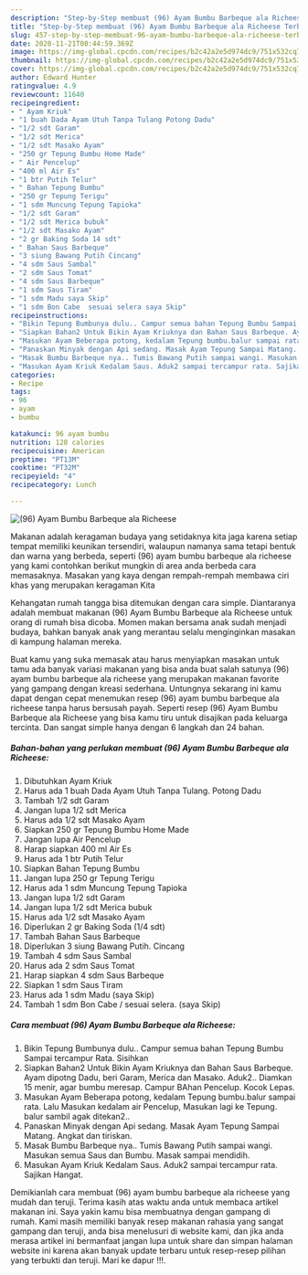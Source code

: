```yaml
---
description: "Step-by-Step membuat (96) Ayam Bumbu Barbeque ala Richeese Terbukti"
title: "Step-by-Step membuat (96) Ayam Bumbu Barbeque ala Richeese Terbukti"
slug: 457-step-by-step-membuat-96-ayam-bumbu-barbeque-ala-richeese-terbukti
date: 2020-11-21T00:44:59.369Z
image: https://img-global.cpcdn.com/recipes/b2c42a2e5d974dc9/751x532cq70/96-ayam-bumbu-barbeque-ala-richeese-foto-resep-utama.jpg
thumbnail: https://img-global.cpcdn.com/recipes/b2c42a2e5d974dc9/751x532cq70/96-ayam-bumbu-barbeque-ala-richeese-foto-resep-utama.jpg
cover: https://img-global.cpcdn.com/recipes/b2c42a2e5d974dc9/751x532cq70/96-ayam-bumbu-barbeque-ala-richeese-foto-resep-utama.jpg
author: Edward Hunter
ratingvalue: 4.9
reviewcount: 11640
recipeingredient:
- " Ayam Kriuk"
- "1 buah Dada Ayam Utuh Tanpa Tulang Potong Dadu"
- "1/2 sdt Garam"
- "1/2 sdt Merica"
- "1/2 sdt Masako Ayam"
- "250 gr Tepung Bumbu Home Made"
- " Air Pencelup"
- "400 ml Air Es"
- "1 btr Putih Telur"
- " Bahan Tepung Bumbu"
- "250 gr Tepung Terigu"
- "1 sdm Muncung Tepung Tapioka"
- "1/2 sdt Garam"
- "1/2 sdt Merica bubuk"
- "1/2 sdt Masako Ayam"
- "2 gr Baking Soda 14 sdt"
- " Bahan Saus Barbeque"
- "3 siung Bawang Putih Cincang"
- "4 sdm Saus Sambal"
- "2 sdm Saus Tomat"
- "4 sdm Saus Barbeque"
- "1 sdm Saus Tiram"
- "1 sdm Madu saya Skip"
- "1 sdm Bon Cabe  sesuai selera saya Skip"
recipeinstructions:
- "Bikin Tepung Bumbunya dulu.. Campur semua bahan Tepung Bumbu Sampai tercampur Rata. Sisihkan"
- "Siapkan Bahan2 Untuk Bikin Ayam Kriuknya dan Bahan Saus Barbeque. Ayam dipotng Dadu, beri Garam, Merica dan Masako. Aduk2.. Diamkan 15 menir, agar bumbu meresap. Campur BAhan Pencelup. Kocok Lepas."
- "Masukan Ayam Beberapa potong, kedalam Tepung bumbu.balur sampai rata. Lalu Masukan kedalam air Pencelup, Masukan lagi ke Tepung. balur sambil agak ditekan2.."
- "Panaskan Minyak dengan Api sedang. Masak Ayam Tepung Sampai Matang. Angkat dan tiriskan."
- "Masak Bumbu Barbeque nya.. Tumis Bawang Putih sampai wangi. Masukan semua Saus dan Bumbu. Masak sampai mendidih."
- "Masukan Ayam Kriuk Kedalam Saus. Aduk2 sampai tercampur rata. Sajikan Hangat."
categories:
- Recipe
tags:
- 96
- ayam
- bumbu

katakunci: 96 ayam bumbu 
nutrition: 128 calories
recipecuisine: American
preptime: "PT13M"
cooktime: "PT32M"
recipeyield: "4"
recipecategory: Lunch

---
```



![(96) Ayam Bumbu Barbeque ala Richeese](https://img-global.cpcdn.com/recipes/b2c42a2e5d974dc9/751x532cq70/96-ayam-bumbu-barbeque-ala-richeese-foto-resep-utama.jpg)

Makanan adalah keragaman budaya yang setidaknya kita jaga karena setiap tempat memiliki keunikan tersendiri, walaupun namanya sama tetapi bentuk dan warna yang berbeda, seperti (96) ayam bumbu barbeque ala richeese yang kami contohkan berikut mungkin di area anda berbeda cara memasaknya. Masakan yang kaya dengan rempah-rempah membawa ciri khas yang merupakan keragaman Kita

Kehangatan rumah tangga bisa ditemukan dengan cara simple. Diantaranya adalah membuat makanan (96) Ayam Bumbu Barbeque ala Richeese untuk orang di rumah bisa dicoba. Momen makan bersama anak sudah menjadi budaya, bahkan banyak anak yang merantau selalu menginginkan masakan di kampung halaman mereka.



Buat kamu yang suka memasak atau harus menyiapkan masakan untuk tamu ada banyak variasi makanan yang bisa anda buat salah satunya (96) ayam bumbu barbeque ala richeese yang merupakan makanan favorite yang gampang dengan kreasi sederhana. Untungnya sekarang ini kamu dapat dengan cepat menemukan resep (96) ayam bumbu barbeque ala richeese tanpa harus bersusah payah.
Seperti resep (96) Ayam Bumbu Barbeque ala Richeese yang bisa kamu tiru untuk disajikan pada keluarga tercinta. Dan sangat simple hanya dengan 6 langkah dan 24 bahan.


<!--inarticleads1-->

##### Bahan-bahan yang perlukan membuat (96) Ayam Bumbu Barbeque ala Richeese:

1. Dibutuhkan  Ayam Kriuk
1. Harus ada 1 buah Dada Ayam Utuh Tanpa Tulang. Potong Dadu
1. Tambah 1/2 sdt Garam
1. Jangan lupa 1/2 sdt Merica
1. Harus ada 1/2 sdt Masako Ayam
1. Siapkan 250 gr Tepung Bumbu Home Made
1. Jangan lupa  Air Pencelup
1. Harap siapkan 400 ml Air Es
1. Harus ada 1 btr Putih Telur
1. Siapkan  Bahan Tepung Bumbu
1. Jangan lupa 250 gr Tepung Terigu
1. Harus ada 1 sdm Muncung Tepung Tapioka
1. Jangan lupa 1/2 sdt Garam
1. Jangan lupa 1/2 sdt Merica bubuk
1. Harus ada 1/2 sdt Masako Ayam
1. Diperlukan 2 gr Baking Soda (1/4 sdt)
1. Tambah  Bahan Saus Barbeque
1. Diperlukan 3 siung Bawang Putih. Cincang
1. Tambah 4 sdm Saus Sambal
1. Harus ada 2 sdm Saus Tomat
1. Harap siapkan 4 sdm Saus Barbeque
1. Siapkan 1 sdm Saus Tiram
1. Harus ada 1 sdm Madu (saya Skip)
1. Tambah 1 sdm Bon Cabe / sesuai selera. (saya Skip)




<!--inarticleads2-->

##### Cara membuat  (96) Ayam Bumbu Barbeque ala Richeese:

1. Bikin Tepung Bumbunya dulu.. Campur semua bahan Tepung Bumbu Sampai tercampur Rata. Sisihkan
1. Siapkan Bahan2 Untuk Bikin Ayam Kriuknya dan Bahan Saus Barbeque. Ayam dipotng Dadu, beri Garam, Merica dan Masako. Aduk2.. Diamkan 15 menir, agar bumbu meresap. Campur BAhan Pencelup. Kocok Lepas.
1. Masukan Ayam Beberapa potong, kedalam Tepung bumbu.balur sampai rata. Lalu Masukan kedalam air Pencelup, Masukan lagi ke Tepung. balur sambil agak ditekan2..
1. Panaskan Minyak dengan Api sedang. Masak Ayam Tepung Sampai Matang. Angkat dan tiriskan.
1. Masak Bumbu Barbeque nya.. Tumis Bawang Putih sampai wangi. Masukan semua Saus dan Bumbu. Masak sampai mendidih.
1. Masukan Ayam Kriuk Kedalam Saus. Aduk2 sampai tercampur rata. Sajikan Hangat.




Demikianlah cara membuat (96) ayam bumbu barbeque ala richeese yang mudah dan teruji. Terima kasih atas waktu anda untuk membaca artikel makanan ini. Saya yakin kamu bisa membuatnya dengan gampang di rumah. Kami masih memiliki banyak resep makanan rahasia yang sangat gampang dan teruji, anda bisa menelusuri di website kami, dan jika anda merasa artikel ini bermanfaat jangan lupa untuk share dan simpan halaman website ini karena akan banyak update terbaru untuk resep-resep pilihan yang terbukti dan teruji. Mari ke dapur !!!. 

